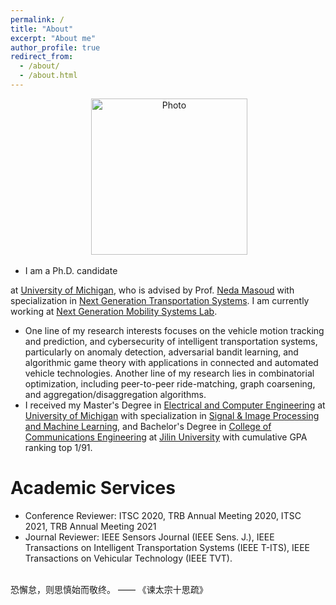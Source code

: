 ```yaml
---
permalink: /
title: "About"
excerpt: "About me"
author_profile: true
redirect_from: 
  - /about/
  - /about.html
---
```


<p align="center">
  <img src="https://yiyang920.github.io/images/yiyangwang_img1.jpg?raw=true" alt="Photo" style="width: 250px;"/> 
</p>

<!-- # About Me -->
* I am a Ph.D. candidate 
<!-- in the [Department of Civil and Environmental Engineering](https://cee.engin.umich.edu/)  -->
at [University of Michigan](https://umich.edu/), who is advised by Prof. [Neda Masoud](https://cee.engin.umich.edu/people/masoud-neda/) with specialization in [Next Generation Transportation Systems](https://cee.engin.umich.edu/research/infrastructure/transportation/). I am currently working at [Next Generation Mobility Systems Lab](http://www-personal.umich.edu/~nmasoud/index.html).
* One line of my research interests focuses on the vehicle motion tracking and prediction, and cybersecurity of intelligent transportation systems, particularly on anomaly detection, adversarial bandit learning, and algorithmic game theory with applications in connected and automated vehicle technologies. Another line of my research lies in combinatorial optimization, including peer-to-peer ride-matching, graph coarsening, and aggregation/disaggregation algorithms. 
* I received my Master's Degree in [Electrical and Computer Engineering](https://ece.engin.umich.edu/) at [University of Michigan](https://umich.edu/) with specialization in [Signal & Image Processing and Machine Learning](https://ece.engin.umich.edu/research/research-areas/signal-image-processing-and-machine-learning/), and Bachelor's Degree in [College of Communications Engineering](https://dce.jlu.edu.cn/ENGLISH/HOM.htm) at [Jilin University](http://global.jlu.edu.cn/) with cumulative GPA ranking top 1/91. 

# Academic Services
* Conference Reviewer: ITSC 2020, TRB Annual Meeting 2020, ITSC 2021, TRB Annual Meeting 2021
* Journal Reviewer: IEEE Sensors Journal (IEEE Sens. J.), IEEE Transactions on Intelligent Transportation Systems (IEEE T-ITS), IEEE Transactions on Vehicular Technology (IEEE TVT).

<br>恐懈怠，则思慎始而敬终。 ——  《谏太宗十思疏》